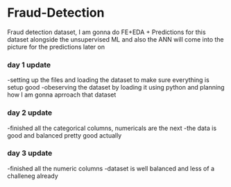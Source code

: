 # Fraud-Detection
Fraud detection dataset, I am gonna do FE+EDA + Predictions for this dataset alongside the unsupervised ML and also the ANN will come into the picture for the predictions later on

### day 1 update

-setting up the files and loading the dataset to make sure everything is setup good
-obeserving the dataset by loading it using python and planning how I am gonna aprroach that dataset

### day 2 update

-finished all the categorical columns, numericals are the next
-the data is good and balanced pretty good actually

### day 3 update

-finished all the numeric columns
-dataset is well balanced and less of a challeneg already